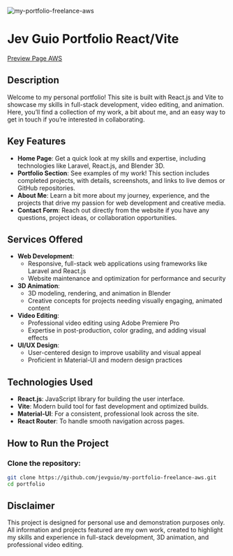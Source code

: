 ![my-portfolio-freelance-aws](https://socialify.git.ci/jevguio/my-portfolio-freelance-aws/image?description=1&font=Rokkitt&forks=1&issues=1&language=1&name=1&owner=1&pattern=Floating%20Cogs&pulls=1&stargazers=1&theme=Dark)
# Jev Guio Portfolio React/Vite
[Preview Page AWS](https://main.d2wl01qwsvaaxy.amplifyapp.com/) 

## Description

Welcome to my personal portfolio! This site is built with React.js and Vite to showcase my skills in full-stack development, video editing, and animation. Here, you’ll find a collection of my work, a bit about me, and an easy way to get in touch if you’re interested in collaborating.

## Key Features

- **Home Page**: Get a quick look at my skills and expertise, including technologies like Laravel, React.js, and Blender 3D.
- **Portfolio Section**: See examples of my work! This section includes completed projects, with details, screenshots, and links to live demos or GitHub repositories.
- **About Me**: Learn a bit more about my journey, experience, and the projects that drive my passion for web development and creative media.
- **Contact Form**: Reach out directly from the website if you have any questions, project ideas, or collaboration opportunities.

## Services Offered

- **Web Development**: 
  - Responsive, full-stack web applications using frameworks like Laravel and React.js
  - Website maintenance and optimization for performance and security
- **3D Animation**: 
  - 3D modeling, rendering, and animation in Blender
  - Creative concepts for projects needing visually engaging, animated content
- **Video Editing**: 
  - Professional video editing using Adobe Premiere Pro
  - Expertise in post-production, color grading, and adding visual effects
- **UI/UX Design**: 
  - User-centered design to improve usability and visual appeal
  - Proficient in Material-UI and modern design practices

## Technologies Used

- **React.js**: JavaScript library for building the user interface.
- **Vite**: Modern build tool for fast development and optimized builds.
- **Material-UI**: For a consistent, professional look across the site.
- **React Router**: To handle smooth navigation across pages.

## How to Run the Project

### Clone the repository:

```bash
git clone https://github.com/jevguio/my-portfolio-freelance-aws.git
cd portfolio
```
## Disclaimer
This project is designed for personal use and demonstration purposes only. All information and projects featured are my own work, created to highlight my skills and experience in full-stack development, 3D animation, and professional video editing.
